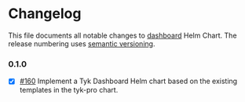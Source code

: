 # Changelog

This file documents all notable changes to [dashboard](https://github.com/TykTechnologies/tyk-helm-chart/tree/refactor/chart-split/charts/dashboard) Helm Chart. The release numbering uses [semantic versioning](http://semver.org).

### 0.1.0

- [X] [#160](https://github.com/TykTechnologies/tyk-helm-chart/pull/1609) Implement a Tyk Dashboard Helm chart based on the existing templates in the tyk-pro chart.
